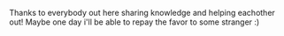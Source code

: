 Thanks to everybody out here sharing knowledge and helping eachother out! Maybe one day i'll be able to repay the favor to some stranger :) 

